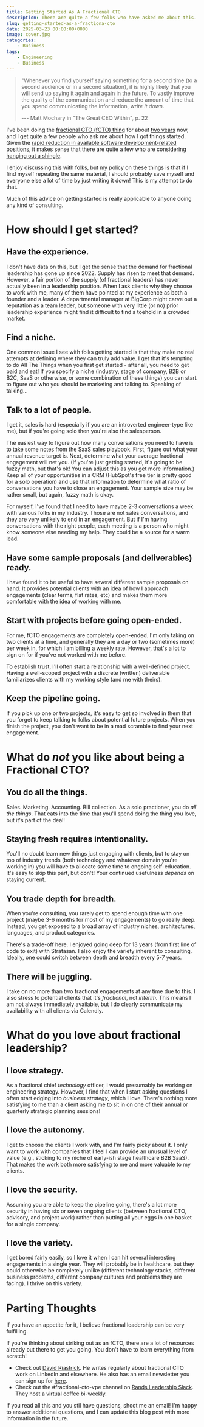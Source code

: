```yaml
---
title: Getting Started As A Fractional CTO
description: There are quite a few folks who have asked me about this. Here's the short version of how I got started, and some advice for those considering it.
slug: getting-started-as-a-fractiona-cto
date: 2025-03-23 00:00:00+0000
image: cover.jpg
categories:
    - Business
tags:
    - Engineering
    - Business
---
```


> "Whenever you find yourself saying something for a second time (to a second
> audience or in a second situation), it is highly likely that you will send up
> saying it again and again in the future. To vastly improve the quality of the
> communication and reduce the amount of time that you spend communicating the
> information, _write it down_.
>
> --- Matt Mochary in "The Great CEO Within", p. 22

I've been doing the [fractional CTO (fCTO)
thing](/p/wide-world-of-the-fractional-cto/) for about [two
years](/p/2024-in-retro/) now, and I
get quite a few people who ask me about how I got things started. Given the
[rapid reduction in available software development-related
positions](https://fred.stlouisfed.org/series/IHLIDXUSTPSOFTDEVE), it makes
sense that there are quite a few who are considering [hanging out a
shingle](https://idioms.thefreedictionary.com/hang+out+shingle).

I enjoy discussing this with folks, but my policy on these things is that if I
find myself repeating the same material, I should probably save myself and
everyone else a lot of time by just writing it down! This is my attempt to do
that.

Much of this advice on getting started is really applicable to anyone doing any
kind of consulting.

# How should I get started?

## Have the experience.

I don't have data on this, but I get the sense that the demand for fractional
leadership has gone up since 2022. Supply has risen to meet that demand.
However, a fair portion of the supply (of fractional leaders) has never actually been in a leadership
position. When I ask clients why they choose to work with me, many of them
have pointed at my experience as both a founder and a leader. A
departmental manager at BigCorp might carve out a reputation as a team leader,
but someone with very little (or no) prior leadership experience might find it
difficult to find a toehold in a crowded market.

## Find a niche.

One common issue I see with folks getting started is that they make no
real attempts at defining where they can truly add value. I get that it's
tempting to do All The Things when you first get started - after all, you need
to get paid and eat! If you specify a niche (industry, stage of
company, B2B or B2C, SaaS or otherwise, or some combination of these things)
you can start to figure out who you should be marketing and talking to. Speaking
of talking...

## Talk to a lot of people.

I get it, sales is hard (especially if you are an introverted engineer-type like
me), but if you're going solo then you're also the salesperson.

The easiest way to figure out how many conversations you need to have is to
take some notes from the SaaS sales playbook. First, figure out what your annual
revenue target is. Next, determine what your average fractional engagement will
net you. (If you're just getting started, it's going to be fuzzy math, but
that's ok! You can adjust this as you get more information.) Keep all of your
opportunities in a CRM (HubSpot's free tier is pretty good for a solo operation)
and use that information to determine what ratio of conversations you have to
close an engagement. Your sample size may be rather small, but again, fuzzy math
is okay.

For myself, I've found that I need to have maybe 2-3 conversations a week with
various folks in my industry. Those are not sales conversations, and they
are very unlikely to end in an engagement. But if I'm having conversations with
the right people, each meeting is a person who might know someone else needing
my help. They could be a source for a warm lead.

## Have some sample proposals (and deliverables) ready.

I have found it to be useful to have several different sample proposals on hand.
It provides potential clients with an idea of how I approach engagements (clear
terms, flat rates, etc) and makes them more comfortable with the idea of working
with me.

## Start with projects before going open-ended.

For me, fCTO engagements are completely open-ended. I'm only taking on two
clients at a time, and generally they are a day or two (sometimes more) per week
in, for which I am billing a weekly rate. However, that's a lot to sign on for
if you've not worked with me before.

To establish trust, I'll often start a relationship with a well-defined project.
Having a well-scoped project with a discrete (written) deliverable familiarizes
clients with my working style (and me with theirs).

## Keep the pipeline going.

If you pick up one or two projects, it's easy to get so involved in them that
you forget to keep talking to folks about potential future projects. When you
finish the project, you don't want to be in a mad scramble to find your next
engagement.


# What do _not_ you like about being a Fractional CTO?

## You do all the things.

Sales. Marketing. Accounting. Bill collection. As a solo practioner, you do _all
the things_. That eats into the time that you'll spend doing the thing you love,
but it's part of the deal!

## Staying fresh requires intentionality.

You'll no doubt learn new things just engaging with clients, but to stay on top
of industry trends (both technology and whatever domain you're working in) you
will have to allocate some time to ongoing self-education. It's easy to skip
this part, but don't! Your continued usefulness _depends_ on staying current.

## You trade depth for breadth.

When you're consulting, you rarely get to spend enough time with one
project (maybe 3-6 months for most of my engagements) to go really deep. Instead, you
get exposed to a broad array of industry niches, architectures, languages, and
product categories.

There's a trade-off here. I enjoyed going deep for 13 years (from first line of
code to exit) with Stratasan. I also enjoy the variety inherent to consulting.
Ideally, one could switch between depth and breadth every 5-7 years.

## There will be juggling.

I take on no more than two fractional engagements at any time due to this. I
also stress to potential clients that it's _fractional_, not _interim._ This
means I am not always immediately available, but I do clearly communicate
my availability with all clients via Calendly.

# What do you love about fractional leadership?

## I love strategy.

As a fractional chief _technology_ officer, I would presumably be working on
engineering strategy. However, I find that when I start asking questions I often
start edging into _business strategy_, which I love. There's nothing more
satisfying to me than a client asking me to sit in on one of their annual or
quarterly strategic planning sessions!

## I love the autonomy.

I get to choose the clients I work with, and I'm fairly picky about it. I only
want to work with companies that I feel I can provide an unusual level of value
(e.g., sticking to my niche of early-ish stage healthcare B2B SaaS). That makes
the work both more satisfying to me and more valuable to my clients.

## I love the security.

Assuming you are able to keep the pipeline going, there's a lot more security in
having six or seven ongoing clients (between fractional CTO, advisory, and
project work) rather than putting all your eggs in one basket for a single
company.

## I love the variety.

I get bored fairly easily, so I love it when I can hit several interesting
engagements in a single year. They will probably be in healthcare, but they
could otherwise be completely unlike (different technology stacks, different
business problems, different company cultures and problems they are facing). I
thrive on this variety.

# Parting Thoughts

If you have an appetite for it, I believe fractional leadership can be very
fulfilling.

If you're thinking about striking out as an fCTO, there are a lot of resources
already out there to get you going. You don't have to learn everything from
scratch!

- Check out [David Riastrick](https://www.linkedin.com/in/draistrick/). He
  writes regularly about fractional CTO work on LinkedIn and elsewhere.
  He also has an email newsletter you can sign up for
  [here](https://davidraistrick.com/subscribe/).
- Check out the #fractional-cto-vpe channel on [Rands Leadership
  Slack](https://randsinrepose.com/welcome-to-rands-leadership-slack/). They
  host a virtual coffee bi-weekly.

If you read all this and you stil have questions, shoot me an email! I'm happy
to answer additional questions, and I can update this blog post with more
information in the future.
